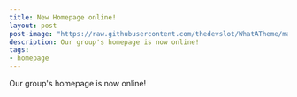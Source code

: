 ```yaml
---
title: New Homepage online!
layout: post
post-image: "https://raw.githubusercontent.com/thedevslot/WhatATheme/master/assets/images/SamplePost.png?token=AHMQUEPC4IFADOF5VG4QVN26Z64GG"
description: Our group's homepage is now online!
tags:
- homepage
---
```

Our group's homepage is now online!
